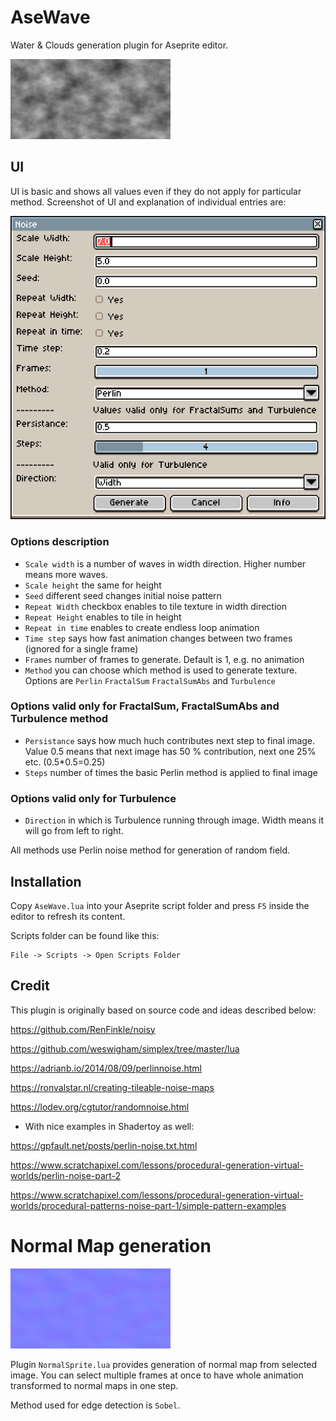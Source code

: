 # AseWave

Water & Clouds generation plugin for Aseprite editor.

![](docs/noisy.gif)



## UI
UI is basic and shows all values even if they do not apply for particular method. Screenshot of UI and explanation of individual entries are:

![](docs/screenshot.png)

### Options description

- `Scale width` is a number of waves in width direction. Higher number means more waves.
- `Scale height` the same for height
- `Seed` different seed changes initial noise pattern
- `Repeat Width` checkbox enables to tile texture in width direction
- `Repeat Height` enables to tile in height
- `Repeat in time` enables to create endless loop animation
- `Time step` says how fast animation changes between two frames (ignored for a single frame)
- `Frames` number of frames to generate. Default is 1, e.g. no animation
- `Method` you can choose which method is used to generate texture. Options are `Perlin` `FractalSum` `FractalSumAbs` and `Turbulence`
### Options valid only for FractalSum, FractalSumAbs and Turbulence method
- `Persistance` says how much huch contributes next step to final image. Value 0.5 means that next image has 50 % contribution, next one 25% etc. (0.5*0.5=0.25)
- `Steps` number of times the basic Perlin method is applied to final image
### Options valid only for Turbulence
- `Direction` in which is Turbulence running through image. Width means it will go from left to right.

All methods use Perlin noise method for generation of random field.

## Installation

Copy `AseWave.lua` into your Aseprite script folder and press `F5` inside the editor to refresh its content.

Scripts folder can be found like this:

```
File -> Scripts -> Open Scripts Folder
```



## Credit

This plugin is originally based on source code and ideas described below:

<https://github.com/RenFinkle/noisy>

<https://github.com/weswigham/simplex/tree/master/lua>

<https://adrianb.io/2014/08/09/perlinnoise.html>

<https://ronvalstar.nl/creating-tileable-noise-maps>

<https://lodev.org/cgtutor/randomnoise.html>

- With nice examples in Shadertoy as well:

<https://gpfault.net/posts/perlin-noise.txt.html>

<https://www.scratchapixel.com/lessons/procedural-generation-virtual-worlds/perlin-noise-part-2>

<https://www.scratchapixel.com/lessons/procedural-generation-virtual-worlds/procedural-patterns-noise-part-1/simple-pattern-examples>

# Normal Map generation
![](docs/normal.gif)

Plugin `NormalSprite.lua` provides generation of normal map from selected image. You can select multiple frames at once to have whole animation transformed to normal maps in one step.

Method used for edge detection is `Sobel`.
